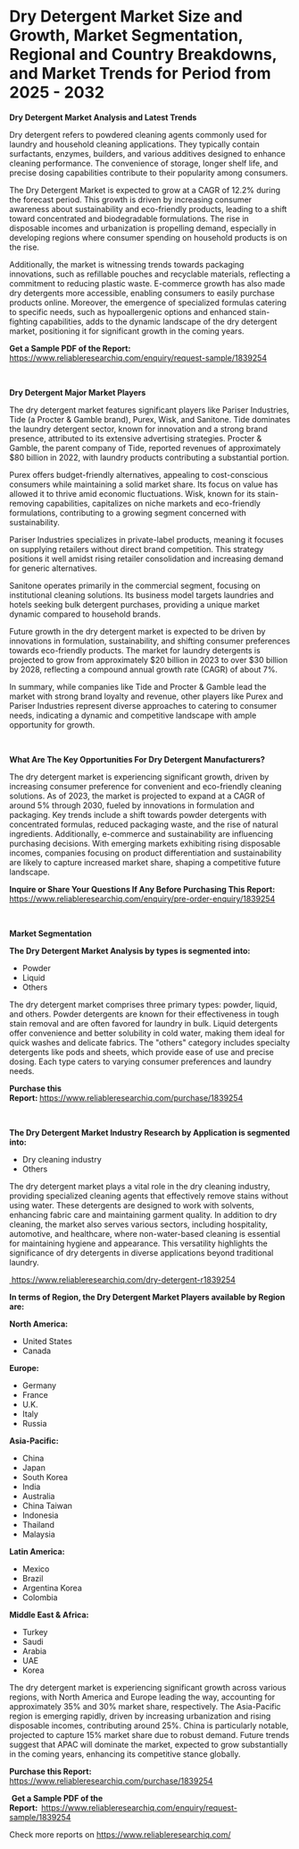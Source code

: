 <p><h1>Dry Detergent Market Size and Growth, Market Segmentation, Regional and Country Breakdowns, and Market Trends for Period from 2025 -  2032</h1></p><p><strong>Dry Detergent Market Analysis and Latest Trends</strong></p>
<p><p>Dry detergent refers to powdered cleaning agents commonly used for laundry and household cleaning applications. They typically contain surfactants, enzymes, builders, and various additives designed to enhance cleaning performance. The convenience of storage, longer shelf life, and precise dosing capabilities contribute to their popularity among consumers.</p><p>The Dry Detergent Market is expected to grow at a CAGR of 12.2% during the forecast period. This growth is driven by increasing consumer awareness about sustainability and eco-friendly products, leading to a shift toward concentrated and biodegradable formulations. The rise in disposable incomes and urbanization is propelling demand, especially in developing regions where consumer spending on household products is on the rise.</p><p>Additionally, the market is witnessing trends towards packaging innovations, such as refillable pouches and recyclable materials, reflecting a commitment to reducing plastic waste. E-commerce growth has also made dry detergents more accessible, enabling consumers to easily purchase products online. Moreover, the emergence of specialized formulas catering to specific needs, such as hypoallergenic options and enhanced stain-fighting capabilities, adds to the dynamic landscape of the dry detergent market, positioning it for significant growth in the coming years.</p></p>
<p><strong>Get a Sample PDF of the Report:&nbsp;</strong> <a href="https://www.reliableresearchiq.com/enquiry/request-sample/1839254?utm_campaign=1140&utm_medium=2&utm_source=Github&utm_content=ia&utm_term=07022025&utm_id=dry-detergent">https://www.reliableresearchiq.com/enquiry/request-sample/1839254</a></p>
<p>&nbsp;</p>
<p><strong>Dry Detergent Major Market Players</strong></p>
<p><p>The dry detergent market features significant players like Pariser Industries, Tide (a Procter & Gamble brand), Purex, Wisk, and Sanitone. Tide dominates the laundry detergent sector, known for innovation and a strong brand presence, attributed to its extensive advertising strategies. Procter & Gamble, the parent company of Tide, reported revenues of approximately $80 billion in 2022, with laundry products contributing a substantial portion. </p><p>Purex offers budget-friendly alternatives, appealing to cost-conscious consumers while maintaining a solid market share. Its focus on value has allowed it to thrive amid economic fluctuations. Wisk, known for its stain-removing capabilities, capitalizes on niche markets and eco-friendly formulations, contributing to a growing segment concerned with sustainability.</p><p>Pariser Industries specializes in private-label products, meaning it focuses on supplying retailers without direct brand competition. This strategy positions it well amidst rising retailer consolidation and increasing demand for generic alternatives.</p><p>Sanitone operates primarily in the commercial segment, focusing on institutional cleaning solutions. Its business model targets laundries and hotels seeking bulk detergent purchases, providing a unique market dynamic compared to household brands.</p><p>Future growth in the dry detergent market is expected to be driven by innovations in formulation, sustainability, and shifting consumer preferences towards eco-friendly products. The market for laundry detergents is projected to grow from approximately $20 billion in 2023 to over $30 billion by 2028, reflecting a compound annual growth rate (CAGR) of about 7%.</p><p>In summary, while companies like Tide and Procter & Gamble lead the market with strong brand loyalty and revenue, other players like Purex and Pariser Industries represent diverse approaches to catering to consumer needs, indicating a dynamic and competitive landscape with ample opportunity for growth.</p></p>
<p>&nbsp;</p>
<p><strong>What Are The Key Opportunities For Dry Detergent Manufacturers?</strong></p>
<p><p>The dry detergent market is experiencing significant growth, driven by increasing consumer preference for convenient and eco-friendly cleaning solutions. As of 2023, the market is projected to expand at a CAGR of around 5% through 2030, fueled by innovations in formulation and packaging. Key trends include a shift towards powder detergents with concentrated formulas, reduced packaging waste, and the rise of natural ingredients. Additionally, e-commerce and sustainability are influencing purchasing decisions. With emerging markets exhibiting rising disposable incomes, companies focusing on product differentiation and sustainability are likely to capture increased market share, shaping a competitive future landscape.</p></p>
<p><strong>Inquire or Share Your Questions If Any Before Purchasing This Report:</strong> <a href="https://www.reliableresearchiq.com/enquiry/pre-order-enquiry/1839254?utm_campaign=1140&utm_medium=2&utm_source=Github&utm_content=ia&utm_term=07022025&utm_id=dry-detergent">https://www.reliableresearchiq.com/enquiry/pre-order-enquiry/1839254</a></p>
<p>&nbsp;</p>
<p><strong>Market Segmentation</strong></p>
<p><strong>The Dry Detergent Market Analysis by types is segmented into:</strong></p>
<p><ul><li>Powder</li><li>Liquid</li><li>Others</li></ul></p>
<p><p>The dry detergent market comprises three primary types: powder, liquid, and others. Powder detergents are known for their effectiveness in tough stain removal and are often favored for laundry in bulk. Liquid detergents offer convenience and better solubility in cold water, making them ideal for quick washes and delicate fabrics. The "others" category includes specialty detergents like pods and sheets, which provide ease of use and precise dosing. Each type caters to varying consumer preferences and laundry needs.</p></p>
<p><strong>Purchase this Report:&nbsp;</strong><a href="https://www.reliableresearchiq.com/purchase/1839254?utm_campaign=1140&utm_medium=2&utm_source=Github&utm_content=ia&utm_term=07022025&utm_id=dry-detergent">https://www.reliableresearchiq.com/purchase/1839254</a></p>
<p>&nbsp;</p>
<p><strong>The Dry Detergent Market Industry Research by Application is segmented into:</strong></p>
<p><ul><li>Dry cleaning industry</li><li>Others</li></ul></p>
<p><p>The dry detergent market plays a vital role in the dry cleaning industry, providing specialized cleaning agents that effectively remove stains without using water. These detergents are designed to work with solvents, enhancing fabric care and maintaining garment quality. In addition to dry cleaning, the market also serves various sectors, including hospitality, automotive, and healthcare, where non-water-based cleaning is essential for maintaining hygiene and appearance. This versatility highlights the significance of dry detergents in diverse applications beyond traditional laundry.</p></p>
<p><a href="https://www.reliableresearchiq.com/dry-detergent-r1839254?utm_campaign=1140&utm_medium=2&utm_source=Github&utm_content=ia&utm_term=07022025&utm_id=dry-detergent">&nbsp;https://www.reliableresearchiq.com/dry-detergent-r1839254</a></p>
<p><strong>In terms of Region, the Dry Detergent Market Players available by Region are:</strong></p>
<p>
    <p> <strong> North America: </strong>
        <ul>
            <li>United States</li>
            <li>Canada</li>
        </ul>
        </p> 
    <p> <strong> Europe: </strong>
        <ul>
            <li>Germany</li>
            <li>France</li>
            <li>U.K.</li>
            <li>Italy</li>
            <li>Russia</li>
        </ul>
        </p> 
    <p> <strong> Asia-Pacific: </strong>
        <ul>
            <li>China</li>
            <li>Japan</li>
            <li>South Korea</li>
            <li>India</li>
            <li>Australia</li>
            <li>China Taiwan</li>
            <li>Indonesia</li>
            <li>Thailand</li>
            <li>Malaysia</li>
        </ul>
        </p> 
    <p> <strong> Latin America: </strong>
        <ul>
            <li>Mexico</li>
            <li>Brazil</li>
            <li>Argentina Korea</li>
            <li>Colombia</li>
        </ul>
        </p> 
    <p> <strong> Middle East & Africa: </strong>
        <ul>
            <li>Turkey</li>
            <li>Saudi</li>
            <li>Arabia</li>
            <li>UAE</li>
            <li>Korea</li>
        </ul>
    </p>
    </p>
<p><p>The dry detergent market is experiencing significant growth across various regions, with North America and Europe leading the way, accounting for approximately 35% and 30% market share, respectively. The Asia-Pacific region is emerging rapidly, driven by increasing urbanization and rising disposable incomes, contributing around 25%. China is particularly notable, projected to capture 15% market share due to robust demand. Future trends suggest that APAC will dominate the market, expected to grow substantially in the coming years, enhancing its competitive stance globally.</p></p>
<p><strong>Purchase this Report: </strong><a href="https://www.reliableresearchiq.com/purchase/1839254?utm_campaign=1140&utm_medium=2&utm_source=Github&utm_content=ia&utm_term=07022025&utm_id=dry-detergent">https://www.reliableresearchiq.com/purchase/1839254</a></p>
<p>&nbsp;<strong>Get a Sample PDF of the Report:&nbsp;&nbsp;</strong><a href="https://www.reliableresearchiq.com/enquiry/request-sample/1839254?utm_campaign=1140&utm_medium=2&utm_source=Github&utm_content=ia&utm_term=07022025&utm_id=dry-detergent">https://www.reliableresearchiq.com/enquiry/request-sample/1839254</a></p>
<p><strong></strong></p>
<p>Check more reports on <a href="https://www.reliableresearchiq.com/?utm_campaign=1140&utm_medium=2&utm_source=Github&utm_content=ia&utm_term=07022025&utm_id=dry-detergent">https://www.reliableresearchiq.com/</a></p>